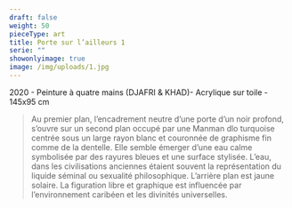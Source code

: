 ```yaml
---
draft: false
weight: 50
pieceType: art
title: Porte sur l’ailleurs 1
serie: ""
showonlyimage: true
image: /img/uploads/1.jpg
---
```

2020 - Peinture à quatre mains (DJAFRI & KHAD)- Acrylique sur toile - 145x95 cm

<!--more-->

> Au premier plan, l’encadrement neutre d’une porte d’un noir profond, s’ouvre sur un second plan occupé par une Manman dlo turquoise centrée sous un large rayon blanc et couronnée de graphisme fin comme de la dentelle. Elle semble émerger d’une eau calme symbolisée par des rayures bleues et une surface stylisée. L’eau, dans les civilisations anciennes étaient souvent la représentation du liquide séminal ou sexualité philosophique. L’arrière plan est jaune solaire.
> La figuration libre et graphique est influencée par l’environnement caribéen et les divinités universelles.